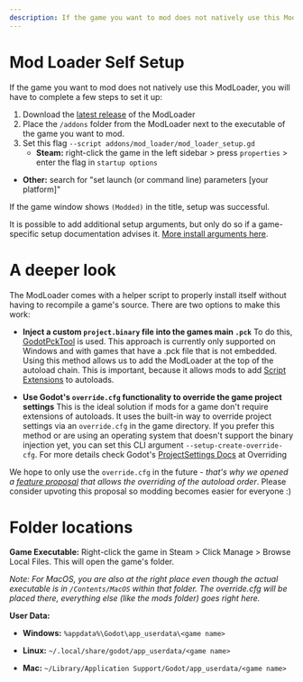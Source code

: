 ```yaml
---
description: If the game you want to mod does not natively use this ModLoader, you will have to complete a few steps to set it up.
---
```


# Mod Loader Self Setup
If the game you want to mod does not natively use this ModLoader, you will have to complete a few steps to set it up:

1. Download the [latest release](https://github.com/GodotModding/godot-mod-loader/releases) of the ModLoader
2. Place the `/addons` folder from the ModLoader next to the executable of the game you want to mod.
3. Set this flag `--script addons/mod_loader/mod_loader_setup.gd`
    - **Steam:** right-click the game in the left sidebar > press `properties` > enter the flag in `startup options`
- **Other:** search for "set launch (or command line) parameters [your platform]"

If the game window shows `(Modded)` in the title, setup was successful.

It is possible to add additional setup arguments, but only do so if a game-specific setup documentation advises it. [More install arguments here](cli_args.md).

# A deeper look
The ModLoader comes with a helper script to properly install itself without having to recompile a game's source. There are two options to make this work:
- **Inject a custom `project.binary` file into the games main `.pck`**
    To do this, [GodotPckTool](https://github.com/hhyyrylainen/GodotPckTool) is used.
    This approach is currently only supported on Windows and with games that have a .pck file that is not embedded.
    Using this method allows us to add the ModLoader at the top of the autoload chain.
    This is important, because it allows mods to add [Script Extensions](../../api/mod_loader_mod.md#method-install_script_extension) to autoloads.

- **Use Godot's `override.cfg` functionality to override the game project settings**
    This is the ideal solution if mods for a game don't require extensions of autoloads.
    It uses the built-in way to override project settings via an `override.cfg` in the game directory.
    If you prefer this method or are using an operating system that doesn't support the binary injection yet,
    you can set this CLI argument `--setup-create-override-cfg`.
    For more details check Godot's [ProjectSettings Docs](https://docs.godotengine.org/en/3.5/classes/class_projectsettings.html#class-projectsettings) at Overriding

We hope to only use the `override.cfg` in the future - *that's why we opened a [feature proposal](https://github.com/godotengine/godot-proposals/discussions/6137) that allows the overriding of the autoload order*.
Please consider upvoting this proposal so modding becomes easier for everyone :)

# Folder locations
**Game Executable:**
Right-click the game in Steam > Click Manage > Browse Local Files. This will open the game's folder.

*Note: For MacOS, you are also at the right place even though the actual executable is in `/Contents/MacOS` within that folder. The override.cfg will be placed there, everything else (like the mods folder) goes right here.*

**User Data:**
- **Windows:** `%appdata%\Godot\app_userdata\<game name>`

- **Linux:** `~/.local/share/godot/app_userdata/<game name>`

- **Mac:** `~/Library/Application Support/Godot/app_userdata/<game name>`
